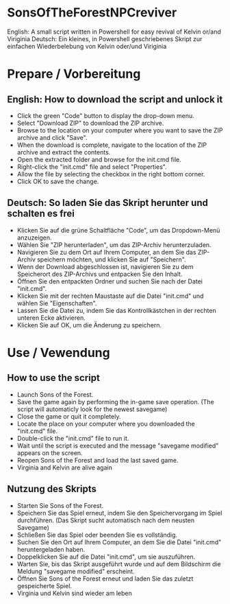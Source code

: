 # SonsOfTheForestNPCreviver
English: A small script written in Powershell for easy revival of Kelvin or/and Viriginia
Deutsch: Ein kleines, in Powershell geschriebenes Skript zur einfachen Wiederbelebung von Kelvin oder/und Viriginia

# Prepare / Vorbereitung
## English: How to download the script and unlock it
- Click the green "Code" button to display the drop-down menu.
- Select "Download ZIP" to download the ZIP archive.
- Browse to the location on your computer where you want to save the ZIP archive and click "Save".
- When the download is complete, navigate to the location of the ZIP archive and extract the contents.
- Open the extracted folder and browse for the init.cmd file.
- Right-click the "init.cmd" file and select "Properties".
- Allow the file by selecting the checkbox in the right bottom corner.
- Click OK to save the change.

## Deutsch: So laden Sie das Skript herunter und schalten es frei
- Klicken Sie auf die grüne Schaltfläche "Code", um das Dropdown-Menü anzuzeigen.
- Wählen Sie "ZIP herunterladen", um das ZIP-Archiv herunterzuladen.
- Navigieren Sie zu dem Ort auf Ihrem Computer, an dem Sie das ZIP-Archiv speichern möchten, und klicken Sie auf "Speichern".
- Wenn der Download abgeschlossen ist, navigieren Sie zu dem Speicherort des ZIP-Archivs und entpacken Sie den Inhalt.
- Öffnen Sie den entpackten Ordner und suchen Sie nach der Datei "init.cmd".
- Klicken Sie mit der rechten Maustaste auf die Datei "init.cmd" und wählen Sie "Eigenschaften".
- Lassen Sie die Datei zu, indem Sie das Kontrollkästchen in der rechten unteren Ecke aktivieren.
- Klicken Sie auf OK, um die Änderung zu speichern.

# Use / Vewendung
## How to use the script
- Launch Sons of the Forest.
- Save the game again by performing the in-game save operation. (The script will automaticly look for the newest savegame)
- Close the game or quit it completely.
- Locate the place on your computer where you downloaded the "init.cmd" file.
- Double-click the "init.cmd" file to run it.
- Wait until the script is executed and the message "savegame modified" appears on the screen.
- Reopen Sons of the Forest and load the last saved game.
- Virginia and Kelvin are alive again

## Nutzung des Skripts
- Starten Sie Sons of the Forest.
- Speichern Sie das Spiel erneut, indem Sie den Speichervorgang im Spiel durchführen. (Das Skript sucht automatisch nach dem neusten Savegame)
- Schließen Sie das Spiel oder beenden Sie es vollständig.
- Suchen Sie den Ort auf Ihrem Computer, an dem Sie die Datei "init.cmd" heruntergeladen haben.
- Doppelklicken Sie auf die Datei "init.cmd", um sie auszuführen.
- Warten Sie, bis das Skript ausgeführt wurde und auf dem Bildschirm die Meldung "savegame modified" erscheint.
- Öffnen Sie Sons of the Forest erneut und laden Sie das zuletzt gespeicherte Spiel.
- Virginia und Kelvin sind wieder am leben
